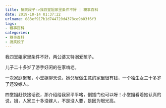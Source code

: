 ```yaml
---
title: 搞笑段子->我四堂姐家里条件不好 | 糗事百科
date: 2019-10-14 01:37:22
urlname: 083ef917b1d744720d4378ce9b03f6f3
tags: 
- 糗事百科
categories:
- 糗事百科
- 搞笑段子
---
```

我四堂姐家里条件不好，两公婆又特溺爱孩子。

儿子二十多岁了游手好闲的在家啃老。

一次家庭聚餐，小堂姐聊天说，她邻居做生意的家里很有钱，一个独生女三十多岁了还没嫁人。

四堂姐赶快接话说，那介绍给我家平平咯，倒插门也可以呀！小堂姐看着她认真的说，姐，人家三十多没嫁人，不是没人要，是因为眼光高。